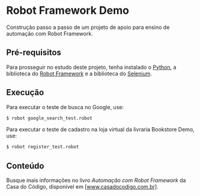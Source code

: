 # Robot Framework Demo

Construção passo a passo de um projeto de apoio para ensino de automação com Robot Framework.

## Pré-requisitos

Para prosseguir no estudo deste projeto, tenha instalado o [Python](python.org), a biblioteca do [Robot Framework](robotframework.org) e a biblioteca do [Selenium](selenium.dev).

## Execução

Para executar o teste de busca no Google, use:

```sh
$ robot google_search_test.robot
```

Para executar o teste de cadastro na loja virtual da livraria Bookstore Demo, use:

```sh
$ robot register_test.robot
```

## Conteúdo

Busque mais informações no livro *Automação com Robot Framework* da Casa do Código, disponível em [www.casadocodigo.com.br].
